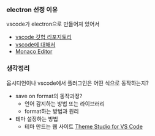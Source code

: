 
### electron 선정 이유
vscode가 electron으로 만들어져 있어서

- [vscode 깃헙 리포지토리](https://github.com/microsoft/vscode)
- [vscode에 대해서](https://franz-ajit.medium.com/understanding-visual-studio-code-architecture-5fc411fca07)
- [Monaco Editor](https://microsoft.github.io/monaco-editor/)

### 생각정리

옵시디언이나 vscode에서 플러그인은 어떤 식으로 동작하는지?
- save on format의 동작과정?
	- 언어 감지하는 방법 또는 라이브러리
	- format하는 방법과 원리
- 테마 설정하는 방법
	- 테마 만드는 웹 사이트 [Theme Studio for VS Code](https://themes.vscode.one/your-themes/)

